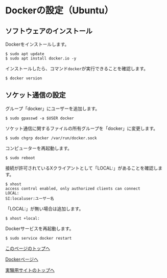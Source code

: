 # Dockerの設定（Ubuntu）

## ソフトウェアのインストール
Dockerをインストールします。
```
$ sudo apt update
$ sudo apt install docker.io -y
```

インストールしたら、コマンド`docker`が実行できることを確認します。
```
$ docker version
```

## ソケット通信の設定
グループ「docker」にユーザーを追加します。
```
$ sudo gpasswd -a $USER docker
```

ソケット通信に関するファイルの所有グループを「docker」に変更します。
```
$ sudo chgrp docker /var/run/docker.sock
```

コンピューターを再起動します。
```
$ sudo reboot
```

接続が許可されているXクライアントとして「LOCAL:」があることを確認します。
```
$ xhost
access control enabled, only authorized clients can connect
LOCAL:
SI:localuser:ユーザー名
```

「LOCAL:」が無い場合は追加します。
```
$ xhost +local:
```

Dockerサービスを再起動します。
```
$ sudo service docker restart
```

[このページのトップへ](#)

[Dockerページへ](https://stl-apu.github.io/laboratory_experiments/docker)

[実験用サイトのトップへ](https://stl-apu.github.io/laboratory_experiments/)
